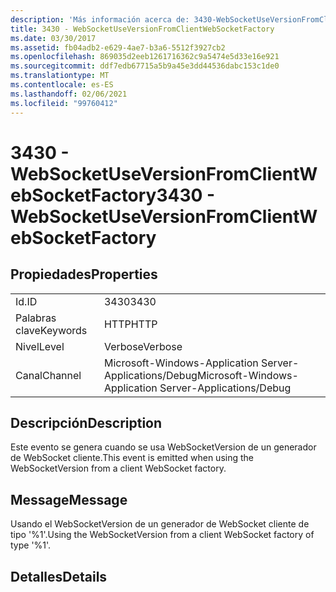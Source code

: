 ```yaml
---
description: 'Más información acerca de: 3430-WebSocketUseVersionFromClientWebSocketFactory'
title: 3430 - WebSocketUseVersionFromClientWebSocketFactory
ms.date: 03/30/2017
ms.assetid: fb04adb2-e629-4ae7-b3a6-5512f3927cb2
ms.openlocfilehash: 869035d2eeb1261716362c9a5474e5d33e16e921
ms.sourcegitcommit: ddf7edb67715a5b9a45e3dd44536dabc153c1de0
ms.translationtype: MT
ms.contentlocale: es-ES
ms.lasthandoff: 02/06/2021
ms.locfileid: "99760412"
---
```

# <a name="3430---websocketuseversionfromclientwebsocketfactory"></a><span data-ttu-id="7b214-103">3430 - WebSocketUseVersionFromClientWebSocketFactory</span><span class="sxs-lookup"><span data-stu-id="7b214-103">3430 - WebSocketUseVersionFromClientWebSocketFactory</span></span>

## <a name="properties"></a><span data-ttu-id="7b214-104">Propiedades</span><span class="sxs-lookup"><span data-stu-id="7b214-104">Properties</span></span>  
  
|||  
|-|-|  
|<span data-ttu-id="7b214-105">Id.</span><span class="sxs-lookup"><span data-stu-id="7b214-105">ID</span></span>|<span data-ttu-id="7b214-106">3430</span><span class="sxs-lookup"><span data-stu-id="7b214-106">3430</span></span>|  
|<span data-ttu-id="7b214-107">Palabras clave</span><span class="sxs-lookup"><span data-stu-id="7b214-107">Keywords</span></span>|<span data-ttu-id="7b214-108">HTTP</span><span class="sxs-lookup"><span data-stu-id="7b214-108">HTTP</span></span>|  
|<span data-ttu-id="7b214-109">Nivel</span><span class="sxs-lookup"><span data-stu-id="7b214-109">Level</span></span>|<span data-ttu-id="7b214-110">Verbose</span><span class="sxs-lookup"><span data-stu-id="7b214-110">Verbose</span></span>|  
|<span data-ttu-id="7b214-111">Canal</span><span class="sxs-lookup"><span data-stu-id="7b214-111">Channel</span></span>|<span data-ttu-id="7b214-112">Microsoft-Windows-Application Server-Applications/Debug</span><span class="sxs-lookup"><span data-stu-id="7b214-112">Microsoft-Windows-Application Server-Applications/Debug</span></span>|  
  
## <a name="description"></a><span data-ttu-id="7b214-113">Descripción</span><span class="sxs-lookup"><span data-stu-id="7b214-113">Description</span></span>  

 <span data-ttu-id="7b214-114">Este evento se genera cuando se usa WebSocketVersion de un generador de WebSocket cliente.</span><span class="sxs-lookup"><span data-stu-id="7b214-114">This event is emitted when using the WebSocketVersion from a client WebSocket factory.</span></span>  
  
## <a name="message"></a><span data-ttu-id="7b214-115">Message</span><span class="sxs-lookup"><span data-stu-id="7b214-115">Message</span></span>  

 <span data-ttu-id="7b214-116">Usando el WebSocketVersion de un generador de WebSocket cliente de tipo '%1'.</span><span class="sxs-lookup"><span data-stu-id="7b214-116">Using the WebSocketVersion from a client WebSocket factory of type '%1'.</span></span>  
  
## <a name="details"></a><span data-ttu-id="7b214-117">Detalles</span><span class="sxs-lookup"><span data-stu-id="7b214-117">Details</span></span>
